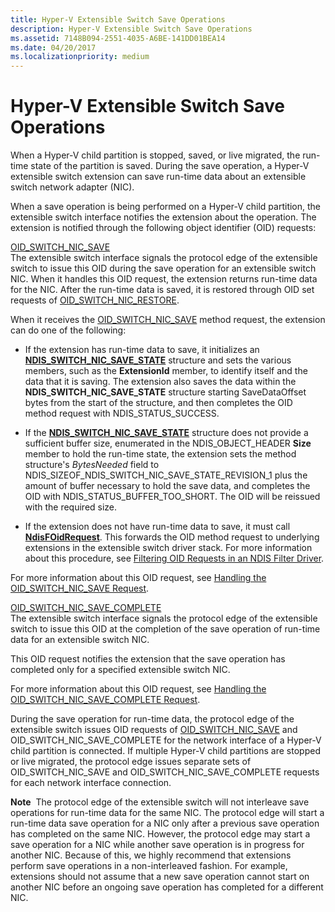 ```yaml
---
title: Hyper-V Extensible Switch Save Operations
description: Hyper-V Extensible Switch Save Operations
ms.assetid: 7148B094-2551-4035-A6BE-141DD01BEA14
ms.date: 04/20/2017
ms.localizationpriority: medium
---
```


# Hyper-V Extensible Switch Save Operations


When a Hyper-V child partition is stopped, saved, or live migrated, the run-time state of the partition is saved. During the save operation, a Hyper-V extensible switch extension can save run-time data about an extensible switch network adapter (NIC).

When a save operation is being performed on a Hyper-V child partition, the extensible switch interface notifies the extension about the operation. The extension is notified through the following object identifier (OID) requests:

<a href="" id="oid-switch-nic-save"></a>[OID\_SWITCH\_NIC\_SAVE](https://docs.microsoft.com/windows-hardware/drivers/network/oid-switch-nic-save)  
The extensible switch interface signals the protocol edge of the extensible switch to issue this OID during the save operation for an extensible switch NIC. When it handles this OID request, the extension returns run-time data for the NIC. After the run-time data is saved, it is restored through OID set requests of [OID\_SWITCH\_NIC\_RESTORE](https://docs.microsoft.com/windows-hardware/drivers/network/oid-switch-nic-restore).

When it receives the [OID\_SWITCH\_NIC\_SAVE](https://docs.microsoft.com/windows-hardware/drivers/network/oid-switch-nic-save) method request, the extension can do one of the following:

-   If the extension has run-time data to save, it initializes an [**NDIS\_SWITCH\_NIC\_SAVE\_STATE**](https://docs.microsoft.com/windows-hardware/drivers/ddi/ntddndis/ns-ntddndis-_ndis_switch_nic_save_state) structure and sets the various members, such as the **ExtensionId** member, to identify itself and the data that it is saving. The extension also saves the data within the **NDIS\_SWITCH\_NIC\_SAVE\_STATE** structure starting SaveDataOffset bytes from the start of the structure, and then completes the OID method request with NDIS\_STATUS\_SUCCESS.

-   If the [**NDIS\_SWITCH\_NIC\_SAVE\_STATE**](https://docs.microsoft.com/windows-hardware/drivers/ddi/ntddndis/ns-ntddndis-_ndis_switch_nic_save_state) structure does not provide a sufficient buffer size, enumerated in the NDIS\_OBJECT\_HEADER **Size** member to hold the run-time state, the extension sets the method structure's *BytesNeeded* field to NDIS\_SIZEOF\_NDIS\_SWITCH\_NIC\_SAVE\_STATE\_REVISION\_1 plus the amount of buffer necessary to hold the save data, and completes the OID with NDIS\_STATUS\_BUFFER\_TOO\_SHORT. The OID will be reissued with the required size.
-   If the extension does not have run-time data to save, it must call [**NdisFOidRequest**](https://docs.microsoft.com/windows-hardware/drivers/ddi/ndis/nf-ndis-ndisfoidrequest). This forwards the OID method request to underlying extensions in the extensible switch driver stack. For more information about this procedure, see [Filtering OID Requests in an NDIS Filter Driver](filtering-oid-requests-in-an-ndis-filter-driver.md).

For more information about this OID request, see [Handling the OID\_SWITCH\_NIC\_SAVE Request](handling-the-oid-switch-nic-save-request.md).

<a href="" id="oid-switch-nic-save-complete"></a>[OID\_SWITCH\_NIC\_SAVE\_COMPLETE](https://docs.microsoft.com/windows-hardware/drivers/network/oid-switch-nic-save)  
The extensible switch interface signals the protocol edge of the extensible switch to issue this OID at the completion of the save operation of run-time data for an extensible switch NIC.

This OID request notifies the extension that the save operation has completed only for a specified extensible switch NIC.

For more information about this OID request, see [Handling the OID\_SWITCH\_NIC\_SAVE\_COMPLETE Request](handling-the-oid-switch-nic-save-complete-request.md).

During the save operation for run-time data, the protocol edge of the extensible switch issues OID requests of [OID\_SWITCH\_NIC\_SAVE](https://docs.microsoft.com/windows-hardware/drivers/network/oid-switch-nic-save) and OID\_SWITCH\_NIC\_SAVE\_COMPLETE for the network interface of a Hyper-V child partition is connected. If multiple Hyper-V child partitions are stopped or live migrated, the protocol edge issues separate sets of OID\_SWITCH\_NIC\_SAVE and OID\_SWITCH\_NIC\_SAVE\_COMPLETE requests for each network interface connection.

**Note**  The protocol edge of the extensible switch will not interleave save operations for run-time data for the same NIC. The protocol edge will start a run-time data save operation for a NIC only after a previous save operation has completed on the same NIC. However, the protocol edge may start a save operation for a NIC while another save operation is in progress for another NIC. Because of this, we highly recommend that extensions perform save operations in a non-interleaved fashion. For example, extensions should not assume that a new save operation cannot start on another NIC before an ongoing save operation has completed for a different NIC.

 

 

 





